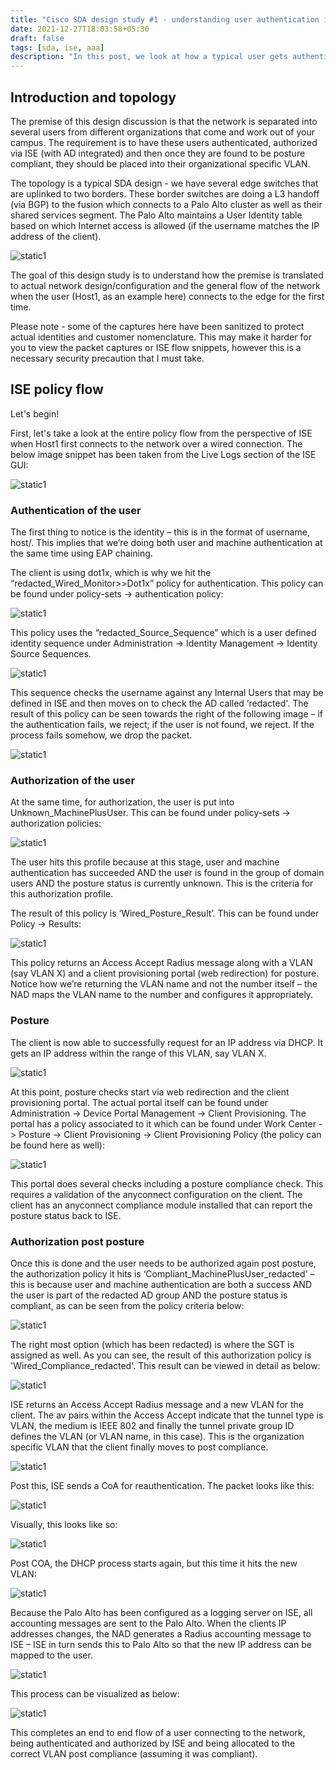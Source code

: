 ```yaml
---
title: "Cisco SDA design study #1 - understanding user authentication in the fabric"
date: 2021-12-27T18:03:58+05:30
draft: false
tags: [sda, ise, aaa]
description: "In this post, we look at how a typical user gets authenticated and authorized in a SD-Access fabric."
---
```


## Introduction and topology

The premise of this design discussion is that the network is separated into several users from different organizations that come and work out of your campus. The requirement is to have these users authenticated, authorized via ISE (with AD integrated) and then once they are found to be posture compliant, they should be placed into their organizational specific VLAN. 


The topology is a typical SDA design - we have several edge switches that are uplinked to two borders. These border switches are doing a L3 handoff (via BGP) to the fusion which connects to a Palo Alto cluster as well as their shared services segment. The Palo Alto maintains a User Identity table based on which Internet access is allowed (if the username matches the IP address of the client). 

![static1](/images/cisco/sda_design_1/design_1.jpg)



The goal of this design study is to understand how the premise is translated to actual network design/configuration and the general flow of the network when the user (Host1, as an example here) connects to the edge for the first time. 


Please note - some of the captures here have been sanitized to protect actual identities and customer nomenclature. This may make it harder for you to view the packet captures or ISE flow snippets, however this is a necessary security precaution that I must take. 

## ISE policy flow

Let's begin!


First, let's take a look at the entire policy flow from the perspective of ISE when Host1 first connects to the network over a wired connection. The below image snippet has been taken from the Live Logs section of the ISE GUI:


![static1](/images/cisco/sda_design_1/design_2.jpg)

### Authentication of the user 

The first thing to notice is the identity – this is in the format of username, host/<machine name>. This implies that we’re doing both user and machine authentication at the same time using EAP chaining. 


The client is using dot1x, which is why we hit the “redacted_Wired_Monitor>>Dot1x” policy for authentication. This policy can be found under policy-sets -> authentication policy:

![static1](/images/cisco/sda_design_1/design_3.jpg)




This policy uses the “redacted_Source_Sequence” which is a user defined identity sequence under Administration -> Identity Management -> Identity Source Sequences. 

![static1](/images/cisco/sda_design_1/design_4.jpg)




This sequence checks the username against any Internal Users that may be defined in ISE and then moves on to check the AD called ‘redacted'. The result of this policy can be seen towards the right of the following image – if the authentication fails, we reject; if the user is not found, we reject. If the process fails somehow, we drop the packet. 


![static1](/images/cisco/sda_design_1/design_5.jpg)


 ### Authorization of the user 

At the same time, for authorization, the user is put into Unknown_MachinePlusUser. This can be found under policy-sets -> authorization policies:


![static1](/images/cisco/sda_design_1/design_6.jpg)


The user hits this profile because at this stage, user and machine authentication has succeeded AND the user is found in the group of domain users AND the posture status is currently unknown. This is the criteria for this authorization profile. 


  

The result of this policy is ‘Wired_Posture_Result’. This can be found under Policy -> Results:

![static1](/images/cisco/sda_design_1/design_7.jpg)
  

This policy returns an Access Accept Radius message along with a VLAN (say VLAN X) and a client provisioning portal (web redirection) for posture. Notice how we’re returning the VLAN name and not the number itself – the NAD maps the VLAN name to the number and configures it appropriately.

### Posture

The client is now able to successfully request for an IP address via DHCP. It gets an IP address within the range of this VLAN, say VLAN X.

![static1](/images/cisco/sda_design_1/design_8.jpg)

 

At this point, posture checks start via web redirection and the client provisioning portal. The actual portal itself can be found under Administration -> Device Portal Management -> Client Provisioning. The portal has a policy associated to it which can be found under Work Center -> Posture -> Client Provisioning -> Client Provisioning Policy (the policy can be found here as well):

![static1](/images/cisco/sda_design_1/design_9.jpg)



This portal does several checks including a posture compliance check. This requires a validation of the anyconnect configuration on the client. The client has an anyconnect compliance module installed that can report the posture status back to ISE. 


 ### Authorization post posture 

Once this is done and the user needs to be authorized again post posture, the authorization policy it hits is ‘Compliant_MachinePlusUser_redacted' – this is because user and machine authentication are both a success AND the user is part of the redacted AD group AND the posture status is compliant, as can be seen from the policy criteria below:

![static1](/images/cisco/sda_design_1/design_10.jpg)




The right most option (which has been redacted) is where the SGT is assigned as well. As you can see, the result of this authorization policy is 'Wired_Compliance_redacted'. This result can be viewed in detail as below:

![static1](/images/cisco/sda_design_1/design_11.jpg)



  

ISE returns an Access Accept Radius message and a new VLAN for the client. The av pairs within the Access Accept indicate that the tunnel type is VLAN, the medium is IEEE 802 and finally the tunnel private group ID defines the VLAN (or VLAN name, in this case). This is the organization specific VLAN that the client finally moves to post compliance. 

![static1](/images/cisco/sda_design_1/design_12.jpg)




Post this, ISE sends a CoA for reauthentication. The packet looks like this:

![static1](/images/cisco/sda_design_1/design_13.jpg)




Visually, this looks like so:

![static1](/images/cisco/sda_design_1/design_14.jpg)




Post COA, the DHCP process starts again, but this time it hits the new VLAN:

![static1](/images/cisco/sda_design_1/design_15.jpg)



  

Because the Palo Alto has been configured as a logging server on ISE, all accounting messages are sent to the Palo Alto. When the clients IP addresses changes, the NAD generates a Radius accounting message to ISE – ISE in turn sends this to Palo Alto so that the new IP address can be mapped to the user.

![static1](/images/cisco/sda_design_1/design_16.jpg)



  

This process can be visualized as below:

![static1](/images/cisco/sda_design_1/design_17.jpg)



  

This completes an end to end flow of a user connecting to the network, being authenticated and authorized by ISE and being allocated to the correct VLAN post compliance (assuming it was compliant).
